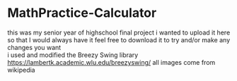 # MathPractice-Calculator
this was my senior year of highschool final project
i wanted to upload it here so that I would always have it
feel free to download it to try and/or make any changes you want\
i used and modified the Breezy Swing library https://lambertk.academic.wlu.edu/breezyswing/
all images come from wikipedia
